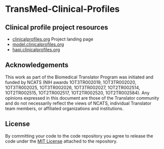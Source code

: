 # TransMed-Clinical-Profiles

## Clinical profile project resources
* [clinicalprofiles.org](https://clinicalprofiles.org)  Project landing page
* [model.clinicalprofiles.org](https://model.clinicalprofiles.org/clinicalprofile.html)
* [hapi.clinicalprofiles.org](https://hapi.clinicalprofiles.org)

## Acknowledgements
This work as part of the Biomedical Translator Program was initiated and funded by NCATS (NIH awards 1OT3TR002019, 1OT3TR002020, 1OT3TR002025, 1OT3TR002026, 1OT3TR002027, 1OT2TR002514, 1OT2TR002515, 1OT2TR002517, 1OT2TR002520, 1OT2TR002584). Any opinions expressed in this document are those of the Translator community and do not necessarily reflect the views of NCATS, individual Translator team members, or affiliated organizations and institutions.

## License
By committing your code to the code repository you agree to release the code under the [MIT License](https://github.com/translational-informatics/TransMed-Clinical-Profiles/blob/master/LICENSE) attached to the repository.
